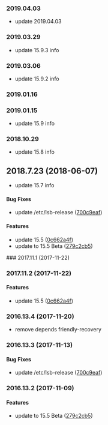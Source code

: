 <a name="2019.04.03"></a>
### 2019.04.03

*   update 2019.04.03

### 2019.03.29

*   update 15.9.3 info


### 2019.03.06

*   update 15.9.2 info

### 2019.01.16

### 2019.01.15
* update 15.9 info

### 2018.10.29
* update 15.8 info


## 2018.7.23 (2018-06-07)
* update 15.7 info

#### Bug Fixes

*   update /etc/lsb-release ([700c9eaf](https://github.com/linuxdeepin/gxde-desktop-base/commit/700c9eaf3fa1202d7f7233bdedfa88070c8851dd))

#### Features

*   update 15.5 ([0c662a4f](https://github.com/linuxdeepin/gxde-desktop-base/commit/0c662a4fa37e58a902d042d4fc375753ec6bd0f4))
*   update to 15.5 Beta ([279c2cb5](https://github.com/linuxdeepin/gxde-desktop-base/commit/279c2cb514225a993349e1e8496825214e532556))



<a name="2017.11.1"></a>### 2017.11.1 (2017-11-22)
### 2017.11.2 (2017-11-22)

#### Features

*   update 15.5 ([0c662a4f](https://github.com/linuxdeepin/gxde-desktop-base/commit/0c662a4fa37e58a902d042d4fc375753ec6bd0f4))



### 2016.13.4 (2017-11-20)

*   remove depends friendly-recovery



<a name="2016.13.3"></a>
### 2016.13.3 (2017-11-13)


#### Bug Fixes

*   update /etc/lsb-release ([700c9eaf](https://github.com/linuxdeepin/gxde-desktop-base/commit/700c9eaf3fa1202d7f7233bdedfa88070c8851dd))



<a name="2016.13.2"></a>
### 2016.13.2 (2017-11-09)


#### Features

*   update to 15.5 Beta ([279c2cb5](https://github.com/linuxdeepin/gxde-desktop-base/commit/279c2cb514225a993349e1e8496825214e532556))



